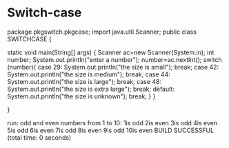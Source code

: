 # Switch-case
package pkgswitch.pkgcase;
import java.util.Scanner;
public class SWITCHCASE {

   static void main(String[] args) {
        Scanner ac=new Scanner(System.in);
        int number;
        System.out.println("enter a number");
        number=ac.nextInt();
        switch (number){
            case 29:
                System.out.println("the size is small");
                break;
            case 42:
                System.out.println("the size is medium");
                break;
            case 44:
                System.out.println("the size is large");
                break;
            case 48:
                System.out.println("the size is extra large");
                break;
            default:
                System.out.println("the size is unknown");
                break;
        }
    }
    
}



run:
odd and even numbers from 1 to 10:
1is odd
2is even
3is odd
4is even
5is odd
6is even
7is odd
8is even
9is odd
10is even
BUILD SUCCESSFUL (total time: 0 seconds)
